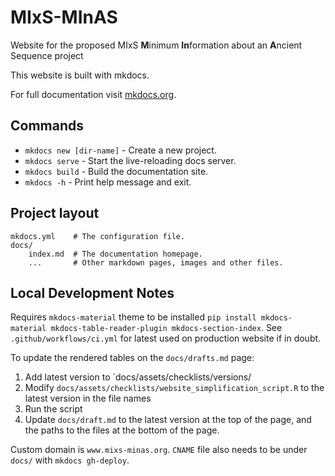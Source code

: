 # MIxS-MInAS

Website for the proposed MIxS **M**inimum **In**formation about an **A**ncient Sequence project

This website is built with mkdocs.

For full documentation visit [mkdocs.org](https://www.mkdocs.org).

## Commands

- `mkdocs new [dir-name]` - Create a new project.
- `mkdocs serve` - Start the live-reloading docs server.
- `mkdocs build` - Build the documentation site.
- `mkdocs -h` - Print help message and exit.

## Project layout

    mkdocs.yml    # The configuration file.
    docs/
        index.md  # The documentation homepage.
        ...       # Other markdown pages, images and other files.

## Local Development Notes

Requires `mkdocs-material` theme to be installed `pip install mkdocs-material mkdocs-table-reader-plugin mkdocs-section-index`. See `.github/workflows/ci.yml` for latest used on production website if in doubt.

To update the rendered tables on the `docs/drafts.md` page:

1. Add latest version to `docs/assets/checklists/versions/
2. Modify `docs/assets/checklists/website_simplification_script.R` to the latest version in the file names
3. Run the script
4. Update `docs/draft.md` to the latest version at the top of the page, and the paths to the files at the bottom of the page.

Custom domain is `www.mixs-minas.org`. `CNAME` file also needs to be under `docs/` with `mkdocs gh-deploy`. 
